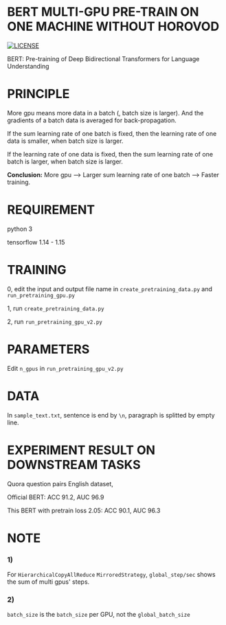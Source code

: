 # BERT MULTI-GPU PRE-TRAIN ON ONE MACHINE WITHOUT HOROVOD
[![LICENSE](https://img.shields.io/badge/license-Anti%20996-blue.svg)](https://github.com/996icu/996.ICU/blob/master/LICENSE)

BERT: Pre-training of Deep Bidirectional Transformers for Language Understanding

# PRINCIPLE

More gpu means more data in a batch (, batch size is larger). And the gradients of a batch data is averaged for back-propagation.

If the sum learning rate of one batch is fixed, then the learning rate of one data is smaller, when batch size is larger.

If the learning rate of one data is fixed, then the sum learning rate of one batch is larger, when batch size is larger.

**Conclusion:** More gpu --> Larger sum learning rate of one batch --> Faster training.

# REQUIREMENT

python 3

tensorflow 1.14 - 1.15

# TRAINING

0, edit the input and output file name in `create_pretraining_data.py` and `run_pretraining_gpu.py`

1, run `create_pretraining_data.py`

2, run `run_pretraining_gpu_v2.py`

# PARAMETERS

Edit `n_gpus` in `run_pretraining_gpu_v2.py`


# DATA

In `sample_text.txt`, sentence is end by `\n`, paragraph is splitted by empty line.

# EXPERIMENT RESULT ON DOWNSTREAM TASKS

Quora question pairs English dataset,

Official BERT: ACC 91.2, AUC 96.9

This BERT with pretrain loss 2.05: ACC 90.1, AUC 96.3

# NOTE

### 1)
For `HierarchicalCopyAllReduce` `MirroredStrategy`, `global_step/sec` shows the sum of multi gpus' steps.
### 2)
`batch_size` is the `batch_size` per GPU, not the `global_batch_size`
